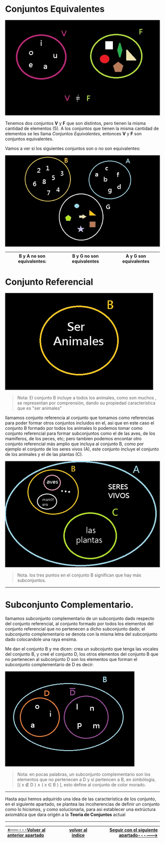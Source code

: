 # Conjuntos Equivalentes
![](/imagenes/imagen11.jpg)

Tenemos dos conjuntos **V** y **F** que son distintos, pero tienen la misma cantidad de elementos (5). A los conjuntos que tienen la misma cantidad de elementos se les llama *Conjuntos Equivalentes*, entonces **V** y **F** son conjuntos equivalentes.

Vamos a ver si los siguientes conjuntos son o no son equivalentes: 

![](/imagenes/imagen12.jpg)

| B y A no son equivalentes:| B y G no son equivalentes| A y G son equivalentes|
|:-:|:-:|:-:| 


# Conjunto Referencial

![](/imagenes/imagen13.jpg)

> Nota: El conjunto B incluye a todos los animales, como son muchos , se representan por comprensión, dando su propiedad característica que es "ser animales"

llamamos conjunto referencia al conjunto que tomamos como referencias para poder formar otros conjuntos incluidos en el, asi que en este caso el conjunto B formado por todos los animales lo podemos tomar como conjunto referencial para formar  subconjuntos como el de las aves, de los mamíferos, de los peces, etc; pero tambien podemos encontar otro conjunto referencial más amplio que incluya al conjunto B, como por ejemplo el conjunto de los seres vivos (A), este conjunto incluye el conjunto de los animales y el de las plantas (C).

![](/imagenes/imagen14.jpg)
> Nota. los tres puntos en el conjunto B significan que hay más subconjuntos.
___
# Subconjunto Complementario.

llamamos subconjunto complementario de un subconjunto dado respecto del conjunto referencial, al conjunto  formado por todos los elementos del conjunto referencial que no pertenecen a dicho subconjunto dado; el subconjunto complementario se denota con la misma letra del subconjunto dado colocandole una raya ensima.

Me dan el conjunto B y me dicen: crea un subcojunto que tenga las vocales del conjunto B, y creé el conjunto D, los otros elementos del conjunto B que no pertenecen al subconjunto D son los elementos que forman el subconjunto complementario de D es decir: 

![](/imagenes/imagen15.jpg)

> Nota: en pocas palabras, un subconjunto complementario son los elementos que no pertenecen a D y sí pertencen a B, en simbólogia, [( x ∉ D ) ∧ ( x ∈ B ) ], esto define al conjunto de color morado.
___

Hasta aqui hemos adquirido una idea de las característica de los conjunto, en el siguiente apartado, se plantea las incoherencias de definir un conjunto como lo hicismos, y como solucionarla, para asi establecer una extrúctura axiomática que dara origén a la **Teoria de Conjuntos** actual   
___

| [<------Volver al anterior apartado ](/Documentos/3.Relación/README.md)| [volver al indice](/README.md)|[Seguir con el siguiente apartado------>](/Documentos/5.Ampliación/README.md)|
|:-|:-:|-:|
